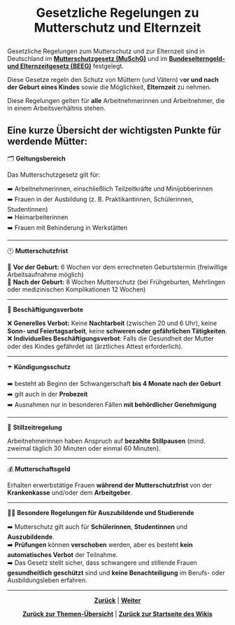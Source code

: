 # <p align="center">Gesetzliche Regelungen zu Mutterschutz und Elternzeit</p>

Gesetzliche Regelungen zum Mutterschutz und zur Elternzeit sind in Deutschland im [**Mutterschutzgesetz (MuSchG)**](https://www.gesetze-im-internet.de/muschg_2018/) und im [**Bundeselterngeld- und Elternzeitgesetz (BEEG)**](https://www.gesetze-im-internet.de/beeg/) festgelegt.

Diese Gesetze regeln den Schutz von Müttern (und Vätern) v**or und nach der Geburt eines Kindes** sowie die Möglichkeit, **Elternzeit** zu nehmen.

Diese Regelungen gelten für **alle** Arbeitnehmerinnen und Arbeitnehmer, die in einem Arbeitsverhältnis stehen.

## Eine kurze Übersicht der wichtigsten Punkte für werdende Mütter:

🗂️ **Geltungsbereich**

Das Mutterschutzgesetz gilt für:

➡️ Arbeitnehmerinnen, einschließlich Teilzeitkräfte und Minijobberinnen <br>
➡️ Frauen in der Ausbildung (z. B. Praktikantinnen, Schülerinnen, Studentinnen) <br>
➡️ Heimarbeiterinnen <br>
➡️ Frauen mit Behinderung in Werkstätten <br>

---

🕛 **Mutterschutzfrist**

🤰 **Vor der Geburt:** 6 Wochen vor dem errechneten Geburtstermin (freiwillige Arbeitsaufnahme möglich) <br>
🤰 **Nach der Geburt:** 8 Wochen Mutterschutz (bei Frühgeburten, Mehrlingen oder medizinischen Komplikationen 12 Wochen) <br>

---

🚫 **Beschäftigungsverbote**

❌ **Generelles Verbot:** Keine **Nachtarbeit** (zwischen 20 und 6 Uhr), keine **Sonn- und Feiertagsarbeit**, keine **schweren oder gefährlichen Tätigkeiten**. <br>
❌ **Individuelles Beschäftigungsverbot**: Falls die Gesundheit der Mutter oder des Kindes gefährdet ist (ärztliches Attest erforderlich). <br>

---

☂️ **Kündigungsschutz**

➡️ besteht ab Beginn der Schwangerschaft **bis 4 Monate nach der Geburt** <br>
➡️ gilt auch in der **Probezeit** <br>
➡️ Ausnahmen nur in besonderen Fällen **mit behördlicher Genehmigung** <br>

---

🍼 **Stillzeitregelung**

 Arbeitnehmerinnen haben Anspruch auf **bezahlte Stillpausen** (mind. zweimal täglich 30 Minuten oder einmal 60 Minuten).

---

💰 **Mutterschaftsgeld**

 Erhalten erwerbstätige Frauen **während der Mutterschutzfrist** von der **Krankenkasse** und/oder dem **Arbeitgeber**.

---

👩‍🏫 **Besondere Regelungen für Auszubildende und Studierende**

➡️ Mutterschutz gilt auch für **Schülerinnen**, **Studentinnen** und **Auszubildende**. <br>
➡️ **Prüfungen** können **verschoben** werden, aber es besteht **kein automatisches Verbot** der Teilnahme. <br>
➡️ Das Gesetz stellt sicher, dass schwangere und stillende Frauen **gesundheitlich geschützt** sind und **keine Benachteiligung** im Berufs- oder Ausbildungsleben erfahren. <br>

<!-- evtl. um Regelungen / kurze Überisicht für Väter ergänzen -->

---

<p align="center">
<a href="/docs/01-organisation/05-krankmeldungen/README.md"><strong>Zurück</strong></a> | 
<a href="/docs/01-organisation/07-datenschutz/README.md"><strong>Weiter</strong></a>
</p>

<p align="center">
<a href="/docs/01-organisation/README.md/#dieser-themenbereich-beinhaltet-folgende-themen"><strong>Zurück zur Themen-Übersicht</strong></a> | <a href="/docs/00-willkommen/README.md"><strong>Zurück zur Startseite des Wikis</strong></a>
</p>


